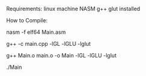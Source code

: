 Requirements:
linux machine
NASM
g++
glut installed

How to Compile:

nasm -f elf64 Main.asm

g++ -c main.cpp -lGL -lGLU -lglut

g++ Main.o main.o -o Main -lGL -lGLU -lglut

./Main
